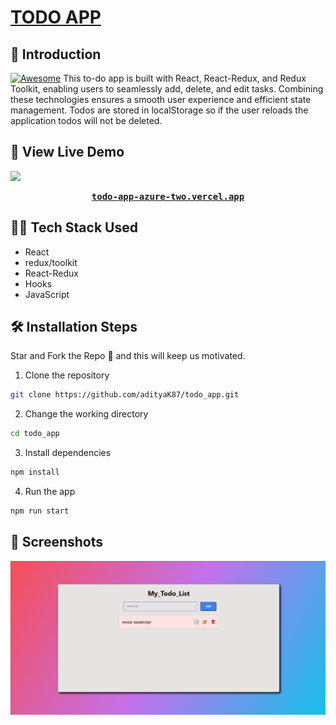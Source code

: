 # [TODO APP](https://todo-app-azure-two.vercel.app)

## 📌 Introduction

[![Awesome](https://awesome.re/badge.svg)](https://awesome.re)
This to-do app is built with React, React-Redux, and Redux Toolkit, enabling users to seamlessly add, delete, and edit tasks. Combining these technologies ensures a smooth user experience and efficient state management. Todos are stored in localStorage so if the user reloads the application todos will not be deleted.

## 🚀 View Live Demo

<img src="https://img.shields.io/badge/website-up-greene" />

<pre><center><a href="https://todo-app-azure-two.vercel.app" target="_blank"><b>todo-app-azure-two.vercel.app</b></a></center></pre>

## 👨‍💻 Tech Stack Used

-   React
-   redux/toolkit
-   React-Redux
-   Hooks
-   JavaScript

## 🛠️ Installation Steps

Star and Fork the Repo 🌟 and this will keep us motivated.

1. Clone the repository

```bash
git clone https://github.com/adityaK87/todo_app.git
```

2. Change the working directory

```bash
cd todo_app
```

3. Install dependencies

```bash
npm install
```

4. Run the app

```bash
npm run start
```

## 📸 Screenshots

<img src="./src/assets/screenShot.png">
